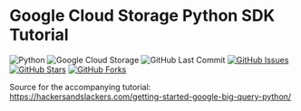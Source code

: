 # Google Cloud Storage Python SDK Tutorial

![Python](https://img.shields.io/badge/Python-v3.7-blue.svg?logo=python&longCache=true&logoColor=white&colorB=5e81ac&style=flat-square&colorA=2e3440)
![Google Cloud Storage](https://img.shields.io/badge/Google--Cloud--Storage-v1.16.1-blue.svg?logo=Google&longCache=true&logoColor=white&colorB=5e81ac&style=flat-square&colorA=2e3440)
![GitHub Last Commit](https://img.shields.io/github/last-commit/google/skia.svg?style=flat-square&colorA=2e3440&colorB=a3be8c)
[![GitHub Issues](https://img.shields.io/github/issues/toddbirchard/tableau-extraction.svg?style=flat-square&colorA=2e3440&colorB=ebcb8b)](https://github.com/hackersandslackers/googlecloud-storage-tutorial/issues)
[![GitHub Stars](https://img.shields.io/github/stars/toddbirchard/tableau-extraction.svg?style=flat-square&colorB=ebcb8b&colorA=2e3440)](https://github.com/hackersandslackers/googlecloud-storage-tutorial/stargazers)
[![GitHub Forks](https://img.shields.io/github/forks/toddbirchard/tableau-extraction.svg?style=flat-square&colorA=2e3440&colorB=ebcb8b)](https://github.com/hackersandslackers/googlecloud-storage-tutorial/network)

Source for the accompanying tutorial: <https://hackersandslackers.com/getting-started-google-big-query-python/>
